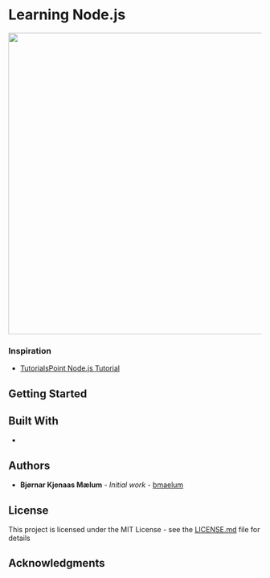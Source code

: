 
# Learning Node.js

<p align="center">
  <img src="images/bartre-dagslys-eviggronn-388065.jpg" width="600"/>
</p>

### Inspiration
* [TutorialsPoint Node.js Tutorial](https://www.tutorialspoint.com/nodejs/)

## Getting Started

## Built With

* 

## Authors

* **Bjørnar Kjenaas Mælum** - *Initial work* - [bmaelum](https://github.com/bmaelum)

## License

This project is licensed under the MIT License - see the [LICENSE.md](LICENSE.md) file for details

## Acknowledgments
